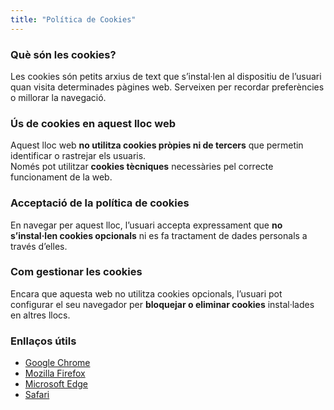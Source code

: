 ```yaml
---
title: "Política de Cookies"
---
```


### Què són les cookies?

Les cookies són petits arxius de text que s’instal·len al dispositiu de l’usuari quan visita determinades pàgines web. Serveixen per recordar preferències o millorar la navegació.

### Ús de cookies en aquest lloc web

Aquest lloc web **no utilitza cookies pròpies ni de tercers** que permetin identificar o rastrejar els usuaris.  
Només pot utilitzar **cookies tècniques** necessàries pel correcte funcionament de la web.

### Acceptació de la política de cookies

En navegar per aquest lloc, l’usuari accepta expressament que **no s’instal·len cookies opcionals** ni es fa tractament de dades personals a través d’elles.

### Com gestionar les cookies

Encara que aquesta web no utilitza cookies opcionals, l’usuari pot configurar el seu navegador per **bloquejar o eliminar cookies** instal·lades en altres llocs.

### Enllaços útils

- [Google Chrome](https://support.google.com/chrome/answer/95647?hl=ca)
- [Mozilla Firefox](https://support.mozilla.org/ca/kb/cookies-what-does-a-cookie-do)
- [Microsoft Edge](https://support.microsoft.com/ca-ca/edge-clear-browser-data)
- [Safari](https://support.apple.com/ca-ca/guide/safari/sfri11471/mac)
